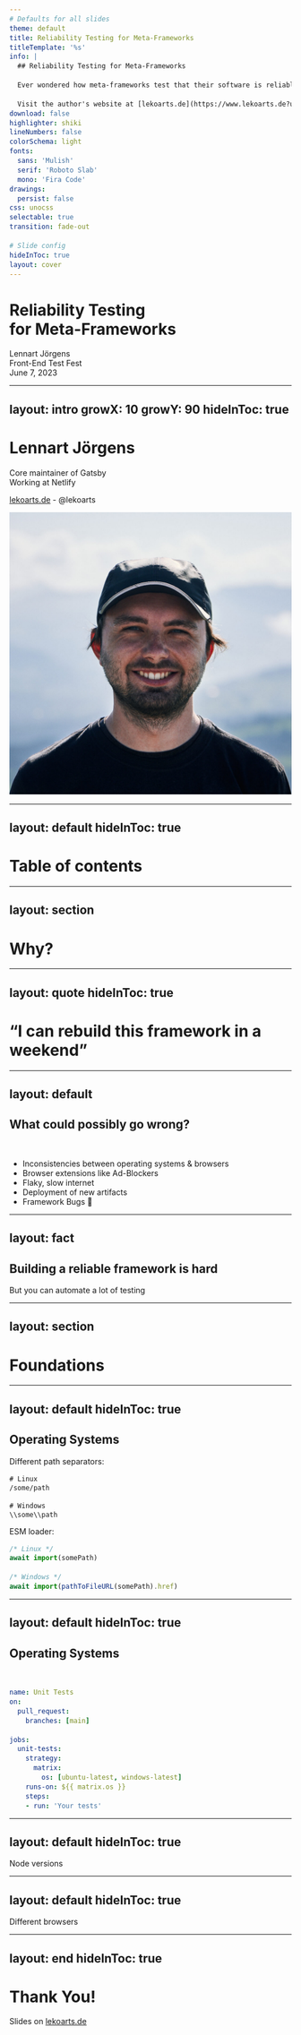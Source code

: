 ```yaml
---
# Defaults for all slides
theme: default
title: Reliability Testing for Meta-Frameworks
titleTemplate: '%s'
info: |
  ## Reliability Testing for Meta-Frameworks

  Ever wondered how meta-frameworks test that their software is reliable against OS and browser differences, ad blockers, slow network speeds or other disturbances? That configuration options and core functionalities work in all cases, end-to-end on all platforms? That's what the makers of Gatsby, one of the largest React meta-frameworks, did to ensure resilience and reliability. In this talk you'll learn from their experiences and discover some techniques you can also adopt in your own web projects.

  Visit the author's website at [lekoarts.de](https://www.lekoarts.de?utm_source=reliability-testing-for-meta-frameworks)
download: false
highlighter: shiki
lineNumbers: false
colorSchema: light
fonts:
  sans: 'Mulish'
  serif: 'Roboto Slab'
  mono: 'Fira Code'
drawings:
  persist: false
css: unocss
selectable: true
transition: fade-out

# Slide config
hideInToc: true
layout: cover
---
```


<h1 flex="~ col">
  <b text-gradient font-bold>Reliability Testing</b>
  <div>for Meta-Frameworks</div>
</h1>

<div uppercase text-sm tracking-widest>
  Lennart Jörgens
</div>

<div abs-br mx-10 my-12 flex="~ col" text-sm text-right>
  <div>Front-End Test Fest</div>
  <div text-sm opacity-50>June 7, 2023</div>
</div>

---
layout: intro
growX: 10
growY: 90
hideInToc: true
---

# Lennart Jörgens

<div class="leading-10 opacity-80">
  Core maintainer of Gatsby<br>
  Working at Netlify<br>
</div>

[lekoarts.de](https://www.lekoarts.de?utm_source=reliability-testing-for-meta-frameworks) - @lekoarts

<img src="https://raw.githubusercontent.com/LekoArts/portfolio-v2/main/www/src/pages/about/lennart-profile-pic.jpg" rounded-full w-40 abs-tr mt-32 mr-40 />

---
layout: default
hideInToc: true
---

# Table of contents

<Toc></Toc>

---
layout: section
---

# Why?

<!--
So why is it important to test the reliablity of your framework? I want to show you some examples.
-->

---
layout: quote
hideInToc: true
---

# “I can rebuild this framework in a weekend”

<!--
You surely have seen such comments on the internet. But I'm then always thinking...
-->

---
layout: default
---

## What could possibly go wrong?

<br />

<v-clicks>

- Inconsistencies between operating systems & browsers
- Browser extensions like Ad-Blockers
- Flaky, slow internet
- Deployment of new artifacts
- Framework Bugs 🐞

</v-clicks>

<!--
... A lot of things can go wrong
-->

---
layout: fact
---

## Building a reliable framework is hard

<v-click>

But you can automate a lot of testing

</v-click>

<!--
With unit & E2E tests
-->

---
layout: section
---

# Foundations

<!--
Independent on how you view the testing pyramid (listen to the talk "The Pyramid is Dead, Long Live the Pyramid" later), you can give yourself a solid foundation by going the extra mile during initial test setup.
-->

---
layout: default
hideInToc: true
---

## Operating Systems

Different path separators:

```shell
# Linux
/some/path

# Windows
\\some\\path
```

ESM loader:

```js
/* Linux */
await import(somePath)

/* Windows */
await import(pathToFileURL(somePath).href)
```

---
layout: default
hideInToc: true
---

## Operating Systems

<br />

```yaml {8-11}
name: Unit Tests
on:
  pull_request:
    branches: [main]

jobs:
  unit-tests:
    strategy:
      matrix:
        os: [ubuntu-latest, windows-latest]
    runs-on: ${{ matrix.os }}
	steps:
    - run: 'Your tests'
```

---
layout: default
hideInToc: true
---

Node versions

---
layout: default
hideInToc: true
---

Different browsers

---
layout: end
hideInToc: true
---

# Thank You!

Slides on [lekoarts.de](https://www.lekoarts.de?utm_source=reliability-testing-for-meta-frameworks)

<!--
That's all for my talk. The slides can be found on my website. Thank you!
-->
